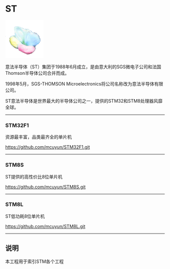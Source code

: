 ﻿
# ST

[![sites](docs/mcuyun.png)](http://www.mcuyun.com)

意法半导体（ST）集团于1988年6月成立，是由意大利的SGS微电子公司和法国Thomson半导体公司合并而成。

1998年5月，SGS-THOMSON Microelectronics将公司名称改为意法半导体有限公司。

ST意法半导体是世界最大的半导体公司之一，提供的STM32和STM8处理器风靡全球。

---

### STM32F1

资源最丰富，品类最齐全的单片机

https://github.com/mcuyun/STM32F1.git

---

### STM8S

ST提供的高性价比8位单片机

https://github.com/mcuyun/STM8S.git

---

### STM8L

ST低功耗8位单片机

https://github.com/mcuyun/STM8L.git

---

## 说明

本工程用于索引STM各个工程

